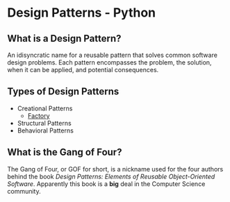 # Design Patterns - Python

## What is a Design Pattern?

An idisyncratic name for a reusable pattern that solves common software design problems. Each pattern encompasses the problem, the solution, when it can be applied, and potential consequences.

## Types of Design Patterns

- Creational Patterns
  - [Factory](creational_patterns/factory/README.md)
- Structural Patterns
- Behavioral Patterns

## What is the Gang of Four?

The Gang of Four, or GOF for short, is a nickname used for the four authors behind the book *Design Patterns: Elements of Reusable Object-Oriented Software*. Apparently this book is a **big** deal in the Computer Science community.